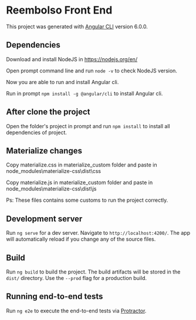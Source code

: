 # Reembolso Front End

This project was generated with [Angular CLI](https://github.com/angular/angular-cli) version 6.0.0.

## Dependencies

Download and install NodeJS in https://nodejs.org/en/

Open prompt command line and run `node -v` to check NodeJS version.

Now you are able to run and install Angular cli.

Run in prompt `npm install -g @angular/cli` to install Angular cli.

## After clone the project

Open the folder's project in prompt and run `npm install` to install all dependencies of project.

## Materialize changes

Copy materialize.css in materialize_custom folder and paste in node_modules\materialize-css\dist\css

Copy materialize.js in materialize_custom folder and paste in node_modules\materialize-css\dist\js

Ps: These files contains some customs to run the project correctly.

## Development server

Run `ng serve` for a dev server. Navigate to `http://localhost:4200/`. The app will automatically reload if you change any of the source files.

## Build

Run `ng build` to build the project. The build artifacts will be stored in the `dist/` directory. Use the `--prod` flag for a production build.

## Running end-to-end tests

Run `ng e2e` to execute the end-to-end tests via [Protractor](http://www.protractortest.org/).
